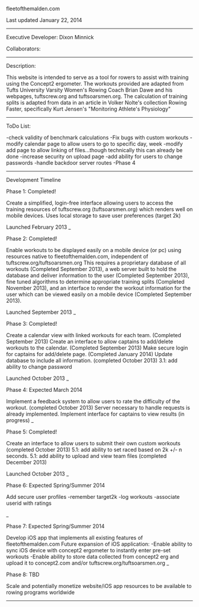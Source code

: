 fleetofthemalden.com

Last updated January 22, 2014
__________________________

Executive Developer:
Dixon Minnick

Collaborators:

___________________________

Description:

This website is intended to serve as a tool for rowers to assist with training using the
Concept2 ergometer. The workouts provided are adapted from Tufts University Varsity
Women's Rowing Coach Brian Dawe and his webpages, tuftscrew.org and tuftsoarsmen.org.
The calculation of training splits  is adapted from data in an article in Volker Nolte's 
collection Rowing Faster, specifically Kurt Jensen's "Monitoring Athlete's Physiology"

____________________________

ToDo List:

-check validity of benchmark calculations
-Fix bugs with custom workouts
-modify calendar page to allow users to go to specific day, week
-modify add page to allow linking of files...though technically this can already be done
-increase security on upload page
-add ability for users to change passwords
-handle backdoor server routes
-Phase 4
____________________________

Development Timeline


Phase 1: Completed!

Create a simplified, login-free interface allowing users to access the training resources of
tuftscrew.org (tuftsoarsmen.org) which renders well on mobile devices.
Uses local storage to save user preferences (target 2k)

Launched February 2013
_

Phase 2: Completed!

Enable workouts to be displayed easily on a mobile device (or pc) using resources native to
fleetofthemalden.com, independent of tuftscrew.org/tuftsoarsmen.org
This requires a proprietary database of all workouts (Completed September 2013), a web
server built to hold the database and deliver information to the user (Completed September
2013), fine tuned algorithms to determine appropriate training splits (Completed November 2013), and
an interface to render the workout information for the user which can be viewed easily on
a mobile device (Completed September 2013).

Launched September 2013
_

Phase 3: Completed!

Create a calendar view with linked workouts for each team. (Completed September 2013)
Create an interface to allow captains to add/delete workouts to the calendar. (Completed September 2013)
Make secure login for captains for add/delete page. (Completed January 2014)
Update database to include all information. (completed October 2013)
3.1: add ability to change password

Launched October 2013
_

Phase 4: Expected March 2014

Implement a feedback system to allow users to rate the difficulty of the workout. (completed October 2013)
Server necessary to handle requests is already implemented.
Implement interface for captains to view results (in progress)
_

Phase 5: Completed!

Create an interface to allow users to submit their own custom workouts (completed October 2013)
5.1: add ability to set raced based on 2k +/- n seconds.
5.1: add ability to upload and view team files (completed December 2013)

Launched October 2013
_

Phase 6: Expected Spring/Summer 2014

Add secure user profiles
-remember target2k
-log workouts
-associate userid with ratings

_

Phase 7: Expected Spring/Summer 2014

Develop iOS app that implements all existing features of fleetofthemalden.com
Future expansion of iOS application:
-Enable ability to sync iOS device with concept2 ergometer to instantly enter pre-set workouts
-Enable ability to store data collected from concept2 erg and upload it to 
	concept2.com and/or tuftscrew.org/tuftsoarsmen.org
_

Phase 8: TBD

Scale and potentially monetize website/iOS app resources to be available to rowing programs worldwide

_________________________________________


